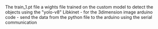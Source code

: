 The train_1.pt file a wights file trained on the custom model to detect the objects using the "yolo-v8"
Libkinet - for the 3dimension image 
arduino code - send the data from the python file to the arduino using the serial communication
